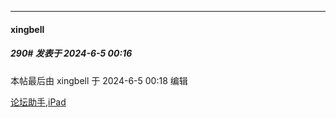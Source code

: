 ﻿
*****

####  xingbell  
##### 290#       发表于 2024-6-5 00:16

 本帖最后由 xingbell 于 2024-6-5 00:18 编辑 

[论坛助手,iPad](https://bbs.saraba1st.com/2b/forum.php?mod=viewthread&amp;tid=2029836)

